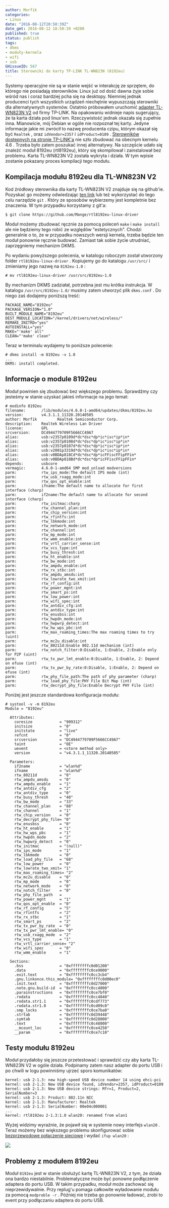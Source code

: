 ```yaml
---
author: Morfik
categories:
- Linux
date: "2016-08-12T20:50:39Z"
date_gmt: 2016-08-12 18:50:39 +0200
published: true
status: publish
tags:
- dkms
- moduły-kernela
- wifi
- usb
GHissueID: 567
title: Sterowniki do karty TP-LINK TL-WN823N (8192eu)
---
```


Systemy operacyjne nie są w stanie wejść w interakcję ze sprzętem, do którego nie posiadają
sterowników. Linux już od dość dawna żyje sobie wśród nas i coraz bardziej pcha się na desktopy.
Niemniej jednak producenci tych wszystkich urządzeń niechętnie wypuszczają sterowniki dla
alternatywnych systemów. Ostatnio próbowałem uruchomić [adapter TL-WN823N
V2](http://www.tp-link.com.pl/products/details/TL-WN823N.html) od firmy TP-LINK. Na opakowaniu
widnieje napis sugerujący, że ta karta działa pod linux'em. Rzeczywistość jednak okazała się
zupełnie inna. Mianowicie, mój Debian w ogóle nie rozpoznał tej karty. Jedyne informacje jakie mi
zwrócił to nazwę producenta czipu, którym okazał się być `Realtek` , oraz `idVendor=2357` i
`idProduct=0109` . [Sterowników dostępnych na stronie
TP-LINK'a](http://www.tp-link.com/en/download/TL-WN823N.html#Driver) nie szło zbudować na obecnym
kernelu 4.6 . Trzeba było zatem poszukać innej alternatywy. Na szczęście udało się znaleźć moduł
8192eu (rtl8192eu), który się skompilował i zainstalował bez problemu. Karta TL-WN823N V2 została
wykryta i działa. W tym wpisie zostanie pokazany proces kompilacji tego modułu.

<!--more-->
## Kompilacja modułu 8192eu dla TL-WN823N V2

Kod źródłowy sterownika dla karty TL-WN823N V2 znajduje się na github'ie. Pozyskać go możemy
odwiedzając [ten link](https://github.com/Mange/rtl8192eu-linux-driver) lub też wykorzystać do tego
celu narzędzie `git` . Który ze sposobów wybierzemy jest kompletnie bez znaczenia. W tym przypadku
korzystamy z git'a:

    $ git clone https://github.com/Mange/rtl8192eu-linux-driver

Moduł możemy zbudować ręcznie za pomocą poleceń `make` i `make install` ale nie będziemy tego robić
ze względów "estetycznych". Chodzi generalnie o to, że w przypadku nowszych wersji kernela, trzeba
będzie ten moduł ponownie ręcznie budować. Zamiast tak sobie życie utrudniać, zaprzęgniemy
mechanizm DKMS.

Po wydaniu powyższego polecenia, w katalogu roboczym został utworzony folder
`rtl8192eu-linux-driver` . Kopiujemy go do katalogu `/usr/src/` i zmieniamy jego nazwę na
`8192eu-1.0` :

    # mv rtl8192eu-linux-driver /usr/src/8192eu-1.0

By mechanizm DKMS zadziałał, potrzebna jest mu krótka instrukcja. W katalogu `/usr/src/8192eu-1.0/`
musimy zatem utworzyć plik `dkms.conf` . Do niego zaś dodajemy poniższą treść:

    PACKAGE_NAME="8192eu"
    PACKAGE_VERSION="1.0"
    BUILT_MODULE_NAME="8192eu"
    DEST_MODULE_LOCATION="/kernel/drivers/net/wireless/"
    REMAKE_INITRD="yes"
    AUTOINSTALL="yes"
    MAKE="'make' all"
    CLEAN="'make' clean"

Teraz w terminalu wydajemy to poniższe polecenie:

    # dkms install -m 8192eu -v 1.0
    ...
    DKMS: install completed.

## Informacje o module 8192eu

Moduł powinien się zbudować bez większego problemu. Sprawdźmy czy jesteśmy w stanie uzyskać jakieś
informacje na jego temat:

    # modinfo 8192eu
    filename:       /lib/modules/4.6.0-1-amd64/updates/dkms/8192eu.ko
    version:        v4.3.1.1_11320.20140505
    author: Morfik         Realtek Semiconductor Corp.
    description:    Realtek Wireless Lan Driver
    license:        GPL
    srcversion:     DC4944779709F5666CC49A7
    alias:          usb:v2357p0109d*dc*dsc*dp*ic*isc*ip*in*
    alias:          usb:v2357p0108d*dc*dsc*dp*ic*isc*ip*in*
    alias:          usb:v2357p0107d*dc*dsc*dp*ic*isc*ip*in*
    alias:          usb:v2001p3319d*dc*dsc*dp*ic*isc*ip*in*
    alias:          usb:v0BDAp818Cd*dc*dsc*dp*icFFiscFFipFFin*
    alias:          usb:v0BDAp818Bd*dc*dsc*dp*icFFiscFFipFFin*
    depends:        usbcore
    vermagic:       4.6.0-1-amd64 SMP mod_unload modversions
    parm:           rtw_ips_mode:The default IPS mode (int)
    parm:           rtw_usb_rxagg_mode:int
    parm:           rtw_qos_opt_enable:int
    parm:           ifname:The default name to allocate for first interface (charp)
    parm:           if2name:The default name to allocate for second interface (charp)
    parm:           rtw_initmac:charp
    parm:           rtw_channel_plan:int
    parm:           rtw_chip_version:int
    parm:           rtw_rfintfs:int
    parm:           rtw_lbkmode:int
    parm:           rtw_network_mode:int
    parm:           rtw_channel:int
    parm:           rtw_mp_mode:int
    parm:           rtw_wmm_enable:int
    parm:           rtw_vrtl_carrier_sense:int
    parm:           rtw_vcs_type:int
    parm:           rtw_busy_thresh:int
    parm:           rtw_ht_enable:int
    parm:           rtw_bw_mode:int
    parm:           rtw_ampdu_enable:int
    parm:           rtw_rx_stbc:int
    parm:           rtw_ampdu_amsdu:int
    parm:           rtw_lowrate_two_xmit:int
    parm:           rtw_rf_config:int
    parm:           rtw_power_mgnt:int
    parm:           rtw_smart_ps:int
    parm:           rtw_low_power:int
    parm:           rtw_wifi_spec:int
    parm:           rtw_antdiv_cfg:int
    parm:           rtw_antdiv_type:int
    parm:           rtw_enusbss:int
    parm:           rtw_hwpdn_mode:int
    parm:           rtw_hwpwrp_detect:int
    parm:           rtw_hw_wps_pbc:int
    parm:           rtw_max_roaming_times:The max roaming times to try (uint)
    parm:           rtw_mc2u_disable:int
    parm:           rtw_80211d:Enable 802.11d mechanism (int)
    parm:           rtw_notch_filter:0:Disable, 1:Enable, 2:Enable only for P2P (uint)
    parm:           rtw_tx_pwr_lmt_enable:0:Disable, 1:Enable, 2: Depend on efuse (int)
    parm:           rtw_tx_pwr_by_rate:0:Disable, 1:Enable, 2: Depend on efuse (int)
    parm:           rtw_phy_file_path:The path of phy parameter (charp)
    parm:           rtw_load_phy_file:PHY File Bit Map (int)
    parm:           rtw_decrypt_phy_file:Enable Decrypt PHY File (int)

Poniżej jest jeszcze standardowa konfiguracja modułu:

    # systool -v -m 8192eu
    Module = "8192eu"

      Attributes:
        coresize            = "909312"
        initsize            = "0"
        initstate           = "live"
        refcnt              = "0"
        srcversion          = "DC4944779709F5666CC49A7"
        taint               = "OE"
        uevent              = <store method only>
        version             = "v4.3.1.1_11320.20140505"

      Parameters:
        if2name             = "wlan%d"
        ifname              = "wlan%d"
        rtw_80211d          = "0"
        rtw_ampdu_amsdu     = "0"
        rtw_ampdu_enable    = "1"
        rtw_antdiv_cfg      = "2"
        rtw_antdiv_type     = "0"
        rtw_busy_thresh     = "40"
        rtw_bw_mode         = "33"
        rtw_channel_plan    = "88"
        rtw_channel         = "1"
        rtw_chip_version    = "0"
        rtw_decrypt_phy_file= "0"
        rtw_enusbss         = "0"
        rtw_ht_enable       = "1"
        rtw_hw_wps_pbc      = "1"
        rtw_hwpdn_mode      = "2"
        rtw_hwpwrp_detect   = "0"
        rtw_initmac         = "(null)"
        rtw_ips_mode        = "1"
        rtw_lbkmode         = "0"
        rtw_load_phy_file   = "68"
        rtw_low_power       = "0"
        rtw_lowrate_two_xmit= "1"
        rtw_max_roaming_times= "2"
        rtw_mc2u_disable    = "0"
        rtw_mp_mode         = "0"
        rtw_network_mode    = "0"
        rtw_notch_filter    = "0"
        rtw_phy_file_path   =
        rtw_power_mgnt      = "1"
        rtw_qos_opt_enable  = "0"
        rtw_rf_config       = "5"
        rtw_rfintfs         = "2"
        rtw_rx_stbc         = "1"
        rtw_smart_ps        = "2"
        rtw_tx_pwr_by_rate  = "0"
        rtw_tx_pwr_lmt_enable= "0"
        rtw_usb_rxagg_mode  = "2"
        rtw_vcs_type        = "1"
        rtw_vrtl_carrier_sense= "2"
        rtw_wifi_spec       = "0"
        rtw_wmm_enable      = "1"

      Sections:
        .bss                = "0xffffffffc0d01200"
        .data               = "0xffffffffc0ce9000"
        .exit.text          = "0xffffffffc0cc3cb4"
        .gnu.linkonce.this_module= "0xffffffffc0d00ec0"
        .init.text          = "0xffffffffc0d27000"
        .note.gnu.build-id  = "0xffffffffc0cc4000"
        .parainstructions   = "0xffffffffc0ce7bf0"
        .rodata             = "0xffffffffc0cc4040"
        .rodata.str1.1      = "0xffffffffc0cdf773"
        .rodata.str1.8      = "0xffffffffc0cd09c0"
        .smp_locks          = "0xffffffffc0ce7ba0"
        .strtab             = "0xffffffffc0d39448"
        .symtab             = "0xffffffffc0d28000"
        .text               = "0xffffffffc0c48000"
        __mcount_loc        = "0xffffffffc0ce4250"
        __param             = "0xffffffffc0ce7c10"

## Testy modułu 8192eu

Moduł przydałoby się jeszcze przetestować i sprawdzić czy aby karta TL-WN823N V2 w ogóle działa.
Podpinamy zatem nasz adapter do portu USB i po chwili w logu powinniśmy ujrzeć sporo komunikatów:

    kernel: usb 2-1.3: new high-speed USB device number 14 using ehci-pci
    kernel: usb 2-1.3: New USB device found, idVendor=2357, idProduct=0109
    kernel: usb 2-1.3: New USB device strings: Mfr=1, Product=2, SerialNumber=3
    kernel: usb 2-1.3: Product: 802.11n NIC
    kernel: usb 2-1.3: Manufacturer: Realtek
    kernel: usb 2-1.3: SerialNumber: 00e04c000001
    ...
    kernel: rtl8192eu 2-1.3:1.0 wlan20: renamed from wlan1

Wyżej widzimy wyraźnie, że pojawił się w systemie nowy interfejs `wlan20` . Teraz możemy bez
większego problemu skonfigurować sobie [bezprzewodowe połączenie
sieciowe](/post/konfiguracja-polaczenia-wifi-pod-debianem/) i wydać `ifup wlan20` :

![](/img/2016/08/1.moduł-8192eu-karta-TL-WN823N-v2.png#huge)

## Problemy z modułem 8192eu

Moduł `8192eu` jest w stanie obsłużyć kartę TL-WN823N V2, z tym, że działa ona bardzo niestabilnie.
Problematyczne może być ponowne podłączenie adaptera do portu USB. W takim przypadku, moduł może
zachować się nieprzewidywalnie. Przy replug'u pomaga całkowite wyładowanie modułu za pomocą
`modproble -r` . Później nie trzeba go ponownie ładować, zrobi to event przy podłączaniu adaptera do
portu USB.
